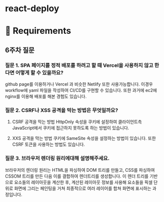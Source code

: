 # react-deploy

# 📝 Requirements

## 6주차 질문

### 질문 1. SPA 페이지를 정적 배포를 하려고 할 때 Vercel을 사용하지 않고 한다면 어떻게 할 수 있을까요?

github page를 이용하거나 Vercel 과 비슷한 Netlify 또한 사용가능합니다. 이경우 workflow에 yaml 파일을 작성하여 CI/CD를 구현할 수 있습니다. 또한 과거에 ec2에 nginx를 이용해 배포를 해본 경험도 있습니다.

### 질문 2. CSRF나 XSS 공격을 막는 방법은 무엇일까요?

1. CSRF 공격을 막는 방법
   HttpOnly 속성을 쿠키에 설정하여 클라이언트측 JavaScript에서 쿠키에 접근하지 못하도록 하는 방법이 있습니다.

2. XXS 공격을 막는 방법
   쿠키에 SameSite 속성을 설정하는 방법이 있습니다. 또한 CSRF 토큰을 사용하는 방법도 있습니다.

### 질문 3. 브라우저 렌더링 원리에대해 설명해주세요.

브라우저의 렌더링 원리는 HTML을 파싱하여 DOM 트리를 만들고, CSS를 파싱하여 CSSOM 트리를 만든 다음 이를 결합하여 렌더트리를 생성합니다. 이 렌더 트리를 기반으로 요소들의 레이아웃을 계산한 후, 계산된 레이아웃 정보를 사용해 요소들을 픽셀 단위로 화면에 그리는 페인팅을 거쳐 최종적으로 여러 레이어를 합쳐 화면에 표시하는 과정입니다.
